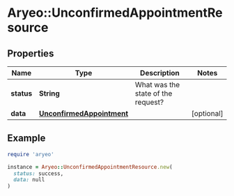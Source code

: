 # Aryeo::UnconfirmedAppointmentResource

## Properties

| Name | Type | Description | Notes |
| ---- | ---- | ----------- | ----- |
| **status** | **String** | What was the state of the request? |  |
| **data** | [**UnconfirmedAppointment**](UnconfirmedAppointment.md) |  | [optional] |

## Example

```ruby
require 'aryeo'

instance = Aryeo::UnconfirmedAppointmentResource.new(
  status: success,
  data: null
)
```

